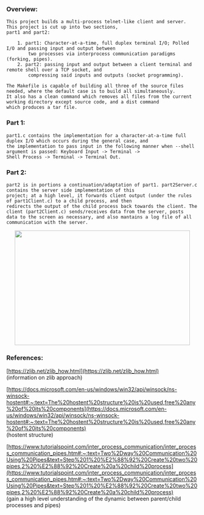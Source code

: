 ### Overview:

	This project builds a multi-process telnet-like client and server. This project is cut up into two sections,
	part1 and part2:

		1. part1: Character-at-a-time, full duplex terminal I/O; Polled I/O and passing input and output between 
			two processes via interprocess communication paradigms (forking, pipes).
		2. part2: passing input and output between a client terminal and remote shell over a TCP socket, and 
			compressing said inputs and outputs (socket programming).

	The Makefile is capable of building all three of the source files needed, where the default case is to build all simultaneously. 
	It also has a clean command which removes all files from the current working directory except source code, and a dist command 
	which produces a tar file.

### Part 1:

	part1.c contains the implementation for a character-at-a-time full duplex I/O which occurs during the general case, and 
	the implementation to pass input in the following manner when --shell argument is passed: Keyboard Input -> Terminal -> 
	Shell Process -> Terminal -> Terminal Out. 

### Part 2:

	part2 is in portions a continuation/adaptation of part1. part2Server.c contains the server side implementation of this 
	project; at a high level, it forwards client output (under the rules of part1Client.c) to a child process, and then 
	redirects the output of the child process back towards the client. The client (part2Client.c) sends/receives data from the server, posts
	data to the screen as necessary, and also mantains a log file of all communication with the server.

<p align="center">
  <img width="460" height="300" src="http://web.cs.ucla.edu/~harryxu/courses/111/winter21/ProjectGuide/P1B_design.png">
</p>

### References: 

[https://zlib.net/zlib_how.html](https://zlib.net/zlib_how.html)
<br/>(information on zlib approach)

[https://docs.microsoft.com/en-us/windows/win32/api/winsock/ns-winsock-hostent#:~:text=The%20hostent%20structure%20is%20used,free%20any%20of%20its%20components](https://docs.microsoft.com/en-us/windows/win32/api/winsock/ns-winsock-hostent#:~:text=The%20hostent%20structure%20is%20used,free%20any%20of%20its%20components)
<br/>(hostent structure)

[https://www.tutorialspoint.com/inter_process_communication/inter_process_communication_pipes.htm#:~:text=Two%2Dway%20Communication%20Using%20Pipes&text=Step%201%20%E2%88%92%20Create%20two%20pipes,2%20%E2%88%92%20Create%20a%20child%20process](https://www.tutorialspoint.com/inter_process_communication/inter_process_communication_pipes.htm#:~:text=Two%2Dway%20Communication%20Using%20Pipes&text=Step%201%20%E2%88%92%20Create%20two%20pipes,2%20%E2%88%92%20Create%20a%20child%20process)
<br/>(gain a high level understanding of the dynamic between parent/child processes and pipes)
